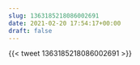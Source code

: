 ```yaml
---
slug: 1363185218086002691
date: 2021-02-20 17:54:17+00:00
draft: false
---
```


{{< tweet 1363185218086002691 >}}
